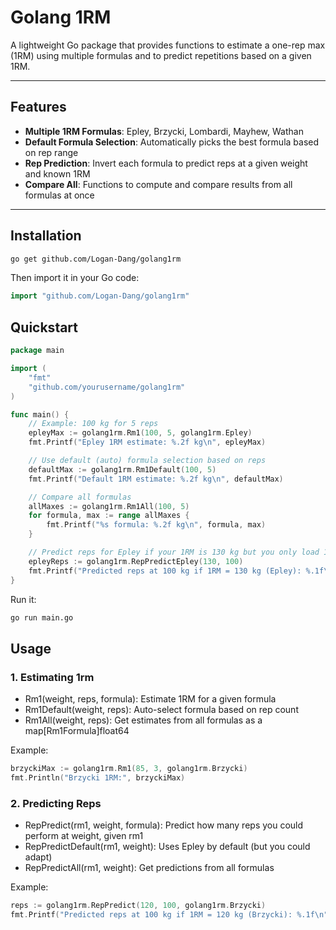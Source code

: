 # Golang 1RM

A lightweight Go package that provides functions to estimate a one-rep max (1RM) using multiple formulas and to predict repetitions based on a given 1RM.

---

## Features

- **Multiple 1RM Formulas**: Epley, Brzycki, Lombardi, Mayhew, Wathan
- **Default Formula Selection**: Automatically picks the best formula based on rep range
- **Rep Prediction**: Invert each formula to predict reps at a given weight and known 1RM
- **Compare All**: Functions to compute and compare results from all formulas at once

---

## Installation

```bash
go get github.com/Logan-Dang/golang1rm
```

Then import it in your Go code:

```go
import "github.com/Logan-Dang/golang1rm"
```

## Quickstart

```go
package main

import (
    "fmt"
    "github.com/yourusername/golang1rm"
)

func main() {
    // Example: 100 kg for 5 reps
    epleyMax := golang1rm.Rm1(100, 5, golang1rm.Epley)
    fmt.Printf("Epley 1RM estimate: %.2f kg\n", epleyMax)

    // Use default (auto) formula selection based on reps
    defaultMax := golang1rm.Rm1Default(100, 5)
    fmt.Printf("Default 1RM estimate: %.2f kg\n", defaultMax)

    // Compare all formulas
    allMaxes := golang1rm.Rm1All(100, 5)
    for formula, max := range allMaxes {
        fmt.Printf("%s formula: %.2f kg\n", formula, max)
    }

    // Predict reps for Epley if your 1RM is 130 kg but you only load 100 kg
    epleyReps := golang1rm.RepPredictEpley(130, 100)
    fmt.Printf("Predicted reps at 100 kg if 1RM = 130 kg (Epley): %.1f\n", epleyReps)
}
```

Run it:

```bash
go run main.go
```

## Usage

### 1. Estimating 1rm

- Rm1(weight, reps, formula): Estimate 1RM for a given formula
- Rm1Default(weight, reps): Auto-select formula based on rep count
- Rm1All(weight, reps): Get estimates from all formulas as a map[Rm1Formula]float64

Example:

```go
brzyckiMax := golang1rm.Rm1(85, 3, golang1rm.Brzycki)
fmt.Println("Brzycki 1RM:", brzyckiMax)
```

### 2. Predicting Reps

- RepPredict(rm1, weight, formula): Predict how many reps you could perform at weight, given rm1
- RepPredictDefault(rm1, weight): Uses Epley by default (but you could adapt)
- RepPredictAll(rm1, weight): Get predictions from all formulas

Example:

```go
reps := golang1rm.RepPredict(120, 100, golang1rm.Brzycki)
fmt.Printf("Predicted reps at 100 kg if 1RM = 120 kg (Brzycki): %.1f\n", reps)
```
